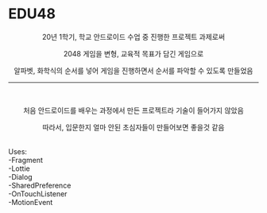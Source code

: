 # EDU48

<p align="center">20년 1학기, 학교 안드로이드 수업 중 진행한 프로젝트 과제로써</p>
<p align="center">2048 게임을 변형, 교육적 목표가 담긴 게임으로</p>
<p align="center">알파벳, 화학식의 순서를 넣어 게임을 진행하면서 순서를 파악할 수 있도록 만들었음</p>

___
</br>
<p align="center">처음 안드로이드를 배우는 과정에서 만든 프로젝트라 기술이 들어가지 않았음</p>
<p align="center">따라서, 입문한지 얼마 안된 초심자들이 만들어보면 좋을것 같음</p>
</br>
Uses: </br>
-Fragment</br>
-Lottie</br>
-Dialog</br>
-SharedPreference</br>
-OnTouchListener</br>
-MotionEvent</br>

</br>


